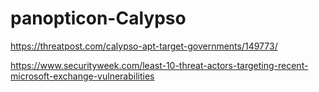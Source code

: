 # panopticon-Calypso

https://threatpost.com/calypso-apt-target-governments/149773/

https://www.securityweek.com/least-10-threat-actors-targeting-recent-microsoft-exchange-vulnerabilities
